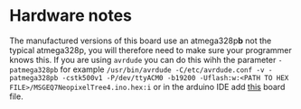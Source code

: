 # Hardware notes

The manufactured versions of this board use an atmega328p**b** not the typical atmega328p, you will therefore need to make sure your programmer knows this. If you are using `avrdude` you can do this wihh the parameter `-patmega328pb` for example `/usr/bin/avrdude -C/etc/avrdude.conf -v -patmega328pb -cstk500v1 -P/dev/ttyACM0 -b19200 -Uflash:w:<PATH TO HEX FILE>/MSGEQ7NeopixelTree4.ino.hex:i` or in the arduino IDE add [this](https://github.com/watterott/ATmega328PB-Testing) board file.